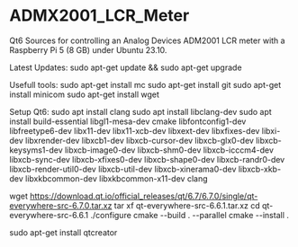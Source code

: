 # ADMX2001_LCR_Meter
Qt6 Sources for controlling an Analog Devices ADM2001 LCR meter with a Raspberry Pi 5 (8 GB) under Ubuntu 23.10.

Latest Updates:
sudo apt-get update && sudo apt-get upgrade

Usefull tools:
sudo apt-get install mc
sudo apt-get install git
sudo apt-get install minicom
sudo apt-get install wget

Setup Qt6:
sudo apt install clang
sudo apt install libclang-dev
sudo apt install build-essential libgl1-mesa-dev cmake libfontconfig1-dev libfreetype6-dev libx11-dev libx11-xcb-dev libxext-dev libxfixes-dev libxi-dev libxrender-dev libxcb1-dev libxcb-cursor-dev libxcb-glx0-dev libxcb-keysyms1-dev libxcb-image0-dev libxcb-shm0-dev libxcb-icccm4-dev libxcb-sync-dev libxcb-xfixes0-dev libxcb-shape0-dev libxcb-randr0-dev libxcb-render-util0-dev libxcb-util-dev libxcb-xinerama0-dev libxcb-xkb-dev libxkbcommon-dev libxkbcommon-x11-dev clang

wget https://download.qt.io/official_releases/qt/6.7/6.7.0/single/qt-everywhere-src-6.7.0.tar.xz
tar xf qt-everywhere-src-6.6.1.tar.xz
cd qt-everywhere-src-6.6.1
./configure
cmake --build . --parallel
cmake --install .

sudo apt-get install qtcreator
